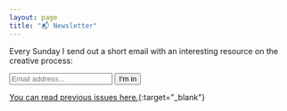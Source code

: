```yaml
---
layout: page
title: "📬 Newsletter"
---
```


Every Sunday I send out a short email with an interesting resource on the creative process:

<div id="revue-embed">
    <form action="https://www.getrevue.co/profile/bromanblog/add_subscriber" method="post" id="revue-form" name="revue-form"  target="_blank">
        <input class="revue-form-field" placeholder="Email address..." type="email" name="member[email]" id="member_email">
        <input type="submit" value="I'm in" name="member[subscribe]" id="member_submit">
    </form>
</div>

[You can read previous issues here.](https://www.getrevue.co/profile/bromanblog){:target="_blank"}
